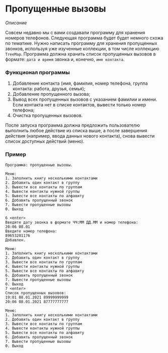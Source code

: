 # Пропущенные вызовы

*Описание*

Совсем недавно мы с вами создавали программу для хранения номеров телефонов. Следующая программа будет будет немного
схожа по тематике. Нужно написать программу для хранения пропущенных звонков, используя уже изученные коллекции, в том
числе коллекцию `TreeMap`. Программа должна хранить список пропущенных вызовов в формате:
`дата и время` звонка и, конечно, `имя контакта`.

### Функционал программы

1. Добавление контакта (имя, фамилия, номер телефона, группа контакта: работа, друзья, семья);
2. Добавление пропущенного вызова;
3. Вывод всех пропущенных вызовов с указанием фамилии и имени. Если контакта нет в списке контактов, вывести только
   номер телефона;
4. Очистка пропущенных вызовов.

После запуска программа должна предложить пользователю выполнить любое действие из списка выше, а после завершения
действия (например, ввода данных нового контакта), снова вывести список доступных действий (меню).

### Пример

```
Программа: пропущенные вызовы.

Меню:
1. Заполнить книгу несколькими контактами
2. Добавить один контакт в группу
3. Вывести все контакты по группам
4. Вывести контакты нужной группы
5. Вывести все контакты по алфавиту
6. Добавить пропущенный звонок
7. Вывести пропущенные вызовы
0. Выход

6 <enter>
Введите дату звонка в формате ЧЧ:ММ ДД.ММ и номер телефона: 
20:06 08.01
Введите номер телефона: 
89653201176
Добавлен.

Меню:
1. Заполнить книгу несколькими контактами
2. Добавить один контакт в группу
3. Вывести все контакты по группам
4. Вывести контакты нужной группы
5. Вывести все контакты по алфавиту
6. Добавить пропущенный звонок
7. Вывести пропущенные вызовы
0. Выход
7 <enter>
Список пропущенных вызовов:
19:01 08.01.2021 89999999999
20:06 08.01.2021 87777777777

Меню:
1. Заполнить книгу несколькими контактами
2. Добавить один контакт в группу
3. Вывести все контакты по группам
4. Вывести контакты нужной группы
5. Вывести все контакты по алфавиту
6. Добавить пропущенный звонок
7. Вывести пропущенные вызовы
0. Выход
```
